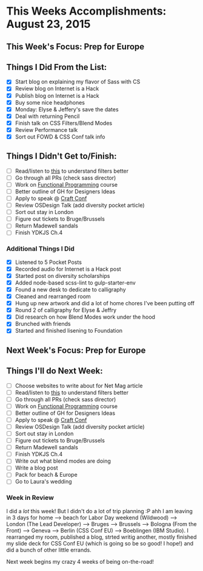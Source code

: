 # This Weeks Accomplishments: August 23, 2015

## This Week's Focus: Prep for Europe

## Things I Did From the List:

- [x] Start blog on explaining my flavor of Sass with CS
- [x] Review blog on Internet is a Hack
- [x] Publish blog on Internet is a Hack
- [x] Buy some nice headphones
- [x] Monday: Elyse & Jeffery's save the dates
- [x] Deal with returning Pencil
- [x] Finish talk on CSS Filters/Blend Modes
- [x] Review Performance talk
- [x] Sort out FOWD & CSS Conf talk info

## Things I Didn't Get to/Finish:

- [ ] Read/listen to [this](http://www.w3.org/TR/filter-effects/) to understand filters better
- [ ] Go through all PRs (check sass director)
- [ ] Work on [Functional Programming](http://jhusain.github.io/learnrx/) course
- [ ] Better outline of GH for Designers Ideas
- [ ] Apply to speak @ [Craft Conf](http://craft-conf.com/2016/about)
- [ ] Review OSDesign Talk (add diversity pocket article)
- [ ] Sort out stay in London
- [ ] Figure out tickets to Bruge/Brussels
- [ ] Return Madewell sandals
- [ ] Finish YDKJS Ch.4

### Additional Things I Did

- [x] Listened to 5 Pocket Posts
- [x] Recorded audio for Internet is a Hack post
- [x] Started post on diversity scholarships
- [x] Added node-based scss-lint to gulp-starter-env
- [x] Found a new desk to dedicate to calligraphy
- [x] Cleaned and rearranged room
- [x] Hung up new artwork and did a lot of home chores I've been putting off
- [x] Round 2 of calligraphy for Elyse & Jeffry
- [x] Did research on how Blend Modes work under the hood
- [x] Brunched with friends
- [x] Started and finished lisening to Foundation

## Next Week's Focus: Prep for Europe

## Things I'll do Next Week:

- [ ] Choose websites to write about for Net Mag article
- [ ] Read/listen to [this](http://www.w3.org/TR/filter-effects/) to understand filters better
- [ ] Go through all PRs (check sass director)
- [ ] Work on [Functional Programming](http://jhusain.github.io/learnrx/) course
- [ ] Better outline of GH for Designers Ideas
- [ ] Apply to speak @ [Craft Conf](http://craft-conf.com/2016/about)
- [ ] Review OSDesign Talk (add diversity pocket article)
- [ ] Sort out stay in London
- [ ] Figure out tickets to Bruge/Brussels
- [ ] Return Madewell sandals
- [ ] Finish YDKJS Ch.4
- [ ] Write out what blend modes are doing
- [ ] Write a blog post
- [ ] Pack for beach & Europe
- [ ] Go to Laura's wedding

### Week in Review

I did a *lot* this week! But I didn't do a lot of trip planning :P ahh I am leaving in 3 days for home --> beach for Labor Day weekend (Wildwood) --> London (The Lead Developer) --> Bruges --> Brussels --> Bologna (From the Front) --> Geneva --> Berlin (CSS Conf EU) --> Boeblingen (IBM Studio). I rearranged my room, published a blog, strted writig another, mostly finished my slide deck for CSS Conf EU (which is going so be so good! I hope!) and did a bunch of other little errands.

Next week begins my crazy 4 weeks of being on-the-road!
